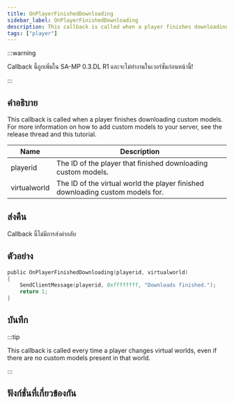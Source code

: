 ```yaml
---
title: OnPlayerFinishedDownloading
sidebar_label: OnPlayerFinishedDownloading
description: This callback is called when a player finishes downloading custom models.
tags: ["player"]
---
```


:::warning

Callback นี้ถูกเพิ่มใน SA-MP 0.3.DL R1 และจะไม่ทำงานในเวอร์ชั่นก่อนหน้านี้!

:::

## คำอธิบาย

This callback is called when a player finishes downloading custom models. For more information on how to add custom models to your server, see the release thread and this tutorial.

| Name         | Description                                                                    |
| ------------ | ------------------------------------------------------------------------------ |
| playerid     | The ID of the player that finished downloading custom models.                  |
| virtualworld | The ID of the virtual world the player finished downloading custom models for. |

## ส่งคืน

Callback นี้ไม่มีการส่งค่ากลับ

## ตัวอย่าง

```c
public OnPlayerFinishedDownloading(playerid, virtualworld)
{
    SendClientMessage(playerid, 0xffffffff, "Downloads finished.");
    return 1;
}
```

## บันทึก

:::tip

This callback is called every time a player changes virtual worlds, even if there are no custom models present in that world.

:::

## ฟังก์ชั่นที่เกี่ยวข้องกัน
